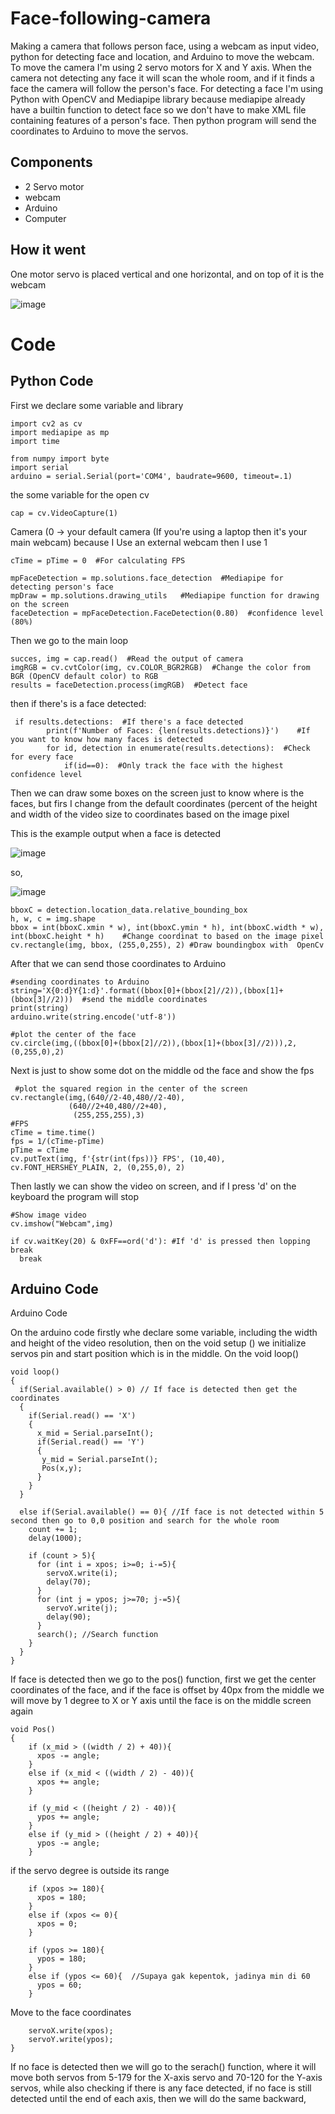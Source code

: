 # Face-following-camera

Making a camera that follows person face, using a webcam as input video, python for detecting face and location, and Arduino to move the webcam. To move the camera
I'm using 2 servo motors for X and Y axis. When the camera not detecting any face it will scan the whole room, and if it finds a face the camera will follow
the person's face. For detecting a face I'm using Python with OpenCV and Mediapipe library because mediapipe already have a builtin function to detect face so
we don't have to make XML file containing features of a person's face. Then python program will send the coordinates to Arduino to move the servos.

## Components

- 2 Servo motor
- webcam
- Arduino
- Computer

## How it went

One motor servo is placed vertical and one horizontal, and on top of it is the webcam

![image](https://github.com/RonAaron61/Face-following-camera/assets/105662575/59721aa6-db0d-4bd8-b0fe-d5bf498b5253)

# Code

## Python Code

First we declare some variable and library

```
import cv2 as cv
import mediapipe as mp
import time

from numpy import byte
import serial
arduino = serial.Serial(port='COM4', baudrate=9600, timeout=.1)
```

the some variable for the open cv

```
cap = cv.VideoCapture(1)
```

Camera (0 -> your default camera (If you're using a laptop then it's your main webcam) because I Use an external webcam then I use 1   

```
cTime = pTime = 0  #For calculating FPS

mpFaceDetection = mp.solutions.face_detection  #Mediapipe for detecting person's face
mpDraw = mp.solutions.drawing_utils   #Mediapipe function for drawing on the screen
faceDetection = mpFaceDetection.FaceDetection(0.80)  #confidence level (80%)
```

Then we go to the main loop

```
succes, img = cap.read()  #Read the output of camera
imgRGB = cv.cvtColor(img, cv.COLOR_BGR2RGB)  #Change the color from BGR (OpenCV default color) to RGB
results = faceDetection.process(imgRGB)  #Detect face
```

then if there's is a face detected:

```
 if results.detections:  #If there's a face detected
        print(f'Number of Faces: {len(results.detections)}')    #If you want to know how many faces is detected
        for id, detection in enumerate(results.detections):  #Check for every face
            if(id==0):  #Only track the face with the highest confidence level
```

Then we can draw some boxes on the screen just to know where is the faces, but firs I change from the default coordinates (percent of the height and width of the 
video size to coordinates based on the image pixel

This is the example output when a face is detected

![image](https://github.com/RonAaron61/Face-following-camera/assets/105662575/b1c3c9c3-f540-4d4b-a6ed-196d1af9cade)

so,

![image](https://github.com/RonAaron61/Face-following-camera/assets/105662575/aeed988a-eea5-4ac9-8ab6-f20939984720)

```
bboxC = detection.location_data.relative_bounding_box
h, w, c = img.shape
bbox = int(bboxC.xmin * w), int(bboxC.ymin * h), int(bboxC.width * w), int(bboxC.height * h)    #Change coordinat to based on the image pixel
cv.rectangle(img, bbox, (255,0,255), 2) #Draw boundingbox with  OpenCv
```

After that we can send those coordinates to Arduino 

```
#sending coordinates to Arduino
string='X{0:d}Y{1:d}'.format((bbox[0]+(bbox[2]//2)),(bbox[1]+(bbox[3]//2)))  #send the middle coordinates
print(string)
arduino.write(string.encode('utf-8'))

#plot the center of the face
cv.circle(img,((bbox[0]+(bbox[2]//2)),(bbox[1]+(bbox[3]//2))),2,(0,255,0),2)   
```

Next is just to show some dot on the middle od the face and show the fps

```
 #plot the squared region in the center of the screen
cv.rectangle(img,(640//2-40,480//2-40),
             (640//2+40,480//2+40),
              (255,255,255),3)
#FPS
cTime = time.time()
fps = 1/(cTime-pTime)
pTime = cTime
cv.putText(img, f'{str(int(fps))} FPS', (10,40), cv.FONT_HERSHEY_PLAIN, 2, (0,255,0), 2)
```

Then lastly we can show the video on screen, and if I press 'd' on the keyboard the program will stop

```
#Show image video
cv.imshow("Webcam",img)

if cv.waitKey(20) & 0xFF==ord('d'): #If 'd' is pressed then lopping break
  break
```


## Arduino Code

Arduino Code

On the arduino code firstly whe declare some variable, including the width and height of the video resolution, then on the void setup ()
we initialize servos pin and start position which is in the middle. On the void loop()

```
void loop()
{
  if(Serial.available() > 0) // If face is detected then get the coordinates
  {
    if(Serial.read() == 'X')
    {
      x_mid = Serial.parseInt();
      if(Serial.read() == 'Y')
      {
       y_mid = Serial.parseInt();
       Pos(x,y);
      }
    }
  }
  
  else if(Serial.available() == 0){ //If face is not detected within 5 second then go to 0,0 position and search for the whole room
    count += 1;
    delay(1000);
    
    if (count > 5){
      for (int i = xpos; i>=0; i-=5){
        servoX.write(i);
        delay(70);
      }
      for (int j = ypos; j>=70; j-=5){
        servoY.write(j);
        delay(90);
      }
      search(); //Search function
    }
  }
}
```

If face is detected then we go to the pos() function, first we get the center coordinates of the face, and if the face is offset by 40px from the middle
we will move by 1 degree to X or Y axis until the face is on the middle screen again

```
void Pos() 
{
    if (x_mid > ((width / 2) + 40)){
      xpos -= angle;
    }
    else if (x_mid < ((width / 2) - 40)){
      xpos += angle;
    }
    
    if (y_mid < ((height / 2) - 40)){
      ypos += angle;
    }
    else if (y_mid > ((height / 2) + 40)){
      ypos -= angle;
    }
```

if the servo degree is outside its range

```
    if (xpos >= 180){
      xpos = 180;
    }
    else if (xpos <= 0){
      xpos = 0;
    }
    
    if (ypos >= 180){
      ypos = 180;
    }
    else if (ypos <= 60){  //Supaya gak kepentok, jadinya min di 60
      ypos = 60;
    }
```

Move to the face coordinates

```
    servoX.write(xpos);
    servoY.write(ypos);
}
```

If no face is detected then we will go to the serach() function, where it will move both servos from 5-179 for the X-axis servo and 70-120 for
the Y-axis servos, while also checking if there is any face detected, if no face is still detected until the end of each axis, then we will do the same
backward, 
